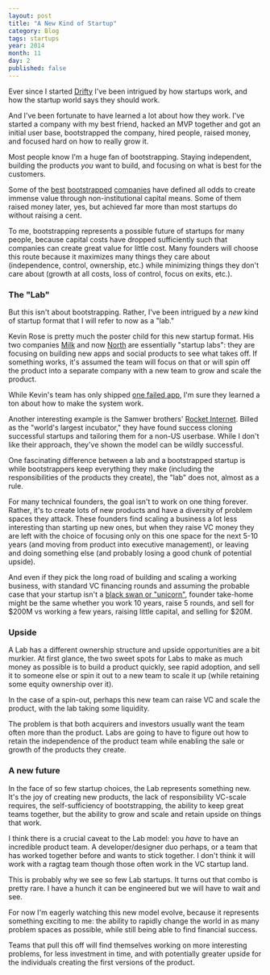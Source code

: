 ```yaml
---
layout: post
title: "A New Kind of Startup"
category: Blog
tags: startups
year: 2014
month: 11
day: 2
published: false  
---
```


Ever since I started [Drifty](http://drifty.com/) I've been intrigued by how startups work, and how the startup world says they should work. 

And I've been fortunate to have learned a lot about how they work. I've started a company with my best friend, hacked an MVP together and got an initial user base, bootstrapped the company, hired people, raised money, and focused hard on how to really grow it.

Most people know I'm a huge fan of bootstrapping. Staying independent, building the products *you* want to build, and focusing on what is best for the customers.

<!--
But by many measures, bootstrapping is considered folly in the startup world. You're not investing enough in growth, you aren't thinking
big enough, you're building a "lifestyle business," yadda yadda. Most of the negativity around bootstrapping is perpetuated by the VC community that doesn't really
gain anything from you keeping that cap table nice and simple.

But this isn't a rant about VCs. We have some [great ones](http://arthurventures.com/) who have been immensely helpful to us. Rather, I am fascinated by bootstrapping because it shows a tear in the fabric of startup culture mythos.
-->

Some of the [best](http://basecamp.com/) [bootstrapped](http://atlassian.com/) [companies](http://mailchimp.com/) have defined all odds to create immense value through non-institutional capital means. Some of them raised money later, yes, but 
achieved far more than most startups do without raising a cent.

<!--
Bootstrapped companies are pretty well understood at this point. You basically focus on making money as soon as possible and you grow at a sustainable rate based on what your customer growth and core metrics can bear.

But at the core, bootstrapped companies are *self-sufficient*. They are often started by a team that could build the product they are going to sell (rather than outsourcing it or having to hire a team), and had a close-knit founding team.
-->

To me, bootstrapping represents a possible future of startups for many people, because capital costs have dropped sufficiently such that companies can create great value for little cost. Many founders will choose this route because it maximizes many things they care about (independence, control, ownership, etc.) while minimizing things they don't care about (growth at all costs, loss of control, focus on exits, etc.).

### The "Lab"

But this isn't about bootstrapping. Rather, I've been intrigued by a *new* kind of startup format that I will refer to now as a "lab."

Kevin Rose is pretty much the poster child for this new startup format. His two companies [Milk](http://www.crunchbase.com/organization/milk) and now [North](http://techcrunch.com/2014/08/15/kevin-rose-google-ventures-north/) are essentially "startup labs": they are focusing on building new apps and social products to see what takes off. If something works, it's assumed the team will focus on that
or will spin off the product into a separate company with a new team to grow and scale the product.

While Kevin's team has only shipped [one failed app](http://mashable.com/2012/03/14/kevin-roses-oink-folds/), I'm sure they learned a ton about how to make the system work.

Another interesting example is the Samwer brothers' [Rocket Internet](https://www.rocket-internet.com/). Billed as the "world's largest incubator," they have found success cloning successful startups and tailoring them for a non-US userbase. While I don't like their approach, they've shown the model can be wildly successful.

One fascinating difference between a lab and a bootstrapped startup is while bootstrappers keep everything they make (including the responsibilities of the products they create), the "lab" does not, almost as a rule.

For many technical founders, the goal isn't to work on one thing forever. Rather, it's to create lots of new products and have a diversity of problem spaces they attack. These founders find scaling a business a lot less interesting than starting up new ones, but when they raise VC money they are left with the choice of focusing only on this one space for the next 5-10 years (and moving from product into executive management), or leaving and doing something else (and probably losing a good chunk of potential upside).

And even if they pick the long road of building and scaling a working business, with standard VC financing rounds and assuming the probable case that your startup isn't a [black swan or "unicorn"](http://paulgraham.com/swan.html), founder take-home might be the same whether you work 10 years, raise 5 rounds, and sell for $200M vs working a few years, raising little capital, and selling for $20M.

### Upside

A Lab has a different ownership structure and upside opportunities are a bit murkier. At first glance, the two sweet spots for Labs to make as much money as possible is to build a product quickly, see rapid adoption, and sell it to someone else or spin it out to a new team to scale it up (while retaining some equity ownership over it).

In the case of a spin-out, perhaps this new team can raise VC and scale the product, with the lab taking some liquidity.

The problem is that both acquirers and investors usually want the team often more than the product. Labs are going to have to figure out how to retain the independence of the product team while enabling the sale or growth of the products they create.

### A new future

In the face of so few startup choices, the Lab represents something new. It's the joy of creating new products, the lack of responsibility VC-scale requires, the self-sufficiency of bootstrapping, the ability to keep great teams together, but the ability to grow and scale and retain upside on things that work.

I think there is a crucial caveat to the Lab model: you *have* to have an incredible product team. A developer/designer duo perhaps, or a team that has worked together before and wants to stick together. I don't think it will work with a ragtag team though those often work in the VC startup land.

This is probably why we see so few Lab startups. It turns out that combo is pretty rare. I have a hunch it can be engineered but we will have to wait and see.

For now I'm eagerly watching this new model evolve, because it represents something exciting to me: the ability to rapidly change the world in as many problem spaces as possible, while still being able to find financial success. 

Teams that pull this off will find themselves working on more interesting problems, for less investment in time, and with potentially greater upside for the individuals creating the first versions of the product. 
